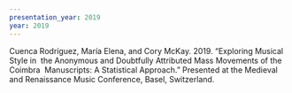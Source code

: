 ```yaml
---
presentation_year: 2019
year: 2019
---
```


Cuenca Rodríguez, María Elena, and Cory McKay. 2019. “Exploring Musical Style in  the Anonymous and Doubtfully Attributed Mass Movements of the Coimbra  Manuscripts: A Statistical Approach.” Presented at the Medieval and Renaissance Music Conference, Basel, Switzerland.